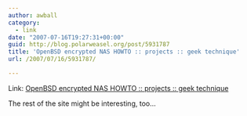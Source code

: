 ```yaml
---
author: awball
category:
  - link
date: "2007-07-16T19:27:31+00:00"
guid: http://blog.polarweasel.org/post/5931787
title: 'OpenBSD encrypted NAS HOWTO :: projects :: geek technique'
url: /2007/07/16/5931787/

---
```

Link: [OpenBSD encrypted NAS HOWTO :: projects :: geek technique](http://geektechnique.org/projectlab/797/openbsd-encrypted-nas-howto)

The rest of the site might be interesting, too…

